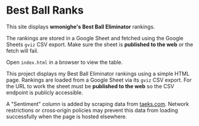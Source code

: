 # Best Ball Ranks

This site displays **wmonighe's Best Ball Eliminator** rankings.

The rankings are stored in a Google Sheet and fetched using the Google Sheets
`gviz` CSV export. Make sure the sheet is **published to the web** or the fetch
will fail.

Open `index.html` in a browser to view the table.

This project displays my Best Ball Eliminator rankings using a simple HTML
page. Rankings are loaded from a Google Sheet via its `gviz` CSV export.
For the URL to work the sheet must be **published to the web** so the CSV
endpoint is publicly accessible.

A "Sentiment" column is added by scraping data from
[taeks.com](https://taeks.com/nfl/bestball/leaderboard/rookie). Network
restrictions or cross‑origin policies may prevent this data from loading
successfully when the page is hosted elsewhere.

